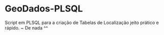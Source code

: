 # GeoDados-PLSQL

Script em PLSQL para a criação de Tabelas de Localização jeito prático e rápido. 
~ De nada ^^
